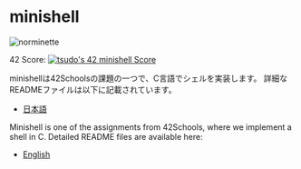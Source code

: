 # minishell

![norminette](https://github.com/tsudo42/minishell/actions/workflows/norm.yml/badge.svg)

42 Score: [![tsudo's 42 minishell Score](https://badge42.vercel.app/api/v2/cl510lmnk002109k4eop3jrv7/project/2777653)](https://github.com/JaeSeoKim/badge42)

minishellは42Schoolsの課題の一つで、C言語でシェルを実装します。
詳細なREADMEファイルは以下に記載されています。

- [日本語](docs/README_JP.md)

Minishell is one of the assignments from 42Schools, where we implement a shell in C.
Detailed README files are available here:

- [English](docs/README_EN.md)
